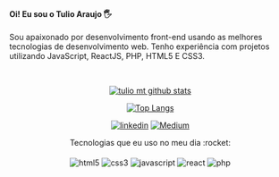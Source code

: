 #### Oi! Eu sou o Tulio Araujo 🖐️
Sou apaixonado por desenvolvimento front-end usando as melhores tecnologias de desenvolvimento web. Tenho experiência com projetos utilizando JavaScript, ReactJS, PHP, HTML5 E CSS3. 

<br/>

<div align="center" >
  
[![tulio mt github stats](https://github-readme-stats.vercel.app/api?username=tuliomt&show_icons=true&theme=radical&bg_color=30,0d0d0d,191919&title_color=fff&text_color=fff&icon_color=79ff97)](https://github.com/anuraghazra/github-readme-stats)
  
[![Top Langs](https://github-readme-stats.vercel.app/api/top-langs/?username=tuliomt&layout=compact&theme=radical&bg_color=30,0d0d0d,191919&title_color=fff&text_color=fff&icon_color=79ff97)](https://github.com/anuraghazra/github-readme-stats)
</div>

<div align="center" >

[![linkedin](https://img.shields.io/badge/LinkedIn-0077B5?style=for-the-badge&logo=linkedin&logoColor=white)](https://www.linkedin.com/in/tulio-araujo-santos-de-oliveira-7ba07a117/)
[![Medium](https://img.shields.io/badge/Medium-12100E?style=for-the-badge&logo=medium&logoColor=white)](https://medium.com/@Tulio.Araujoo)

</div>
  
<div align="center" >
Tecnologias que eu uso no meu dia :rocket:


<div align="center" style="display: inline_block"><br/>
<img align="center" alt="html5" src="https://img.shields.io/badge/HTML5-E34F26?style=for-the-badge&logo=html5&logoColor=white" />
  <img align="center" alt="css3" src="https://img.shields.io/badge/CSS3-1572B6?style=for-the-badge&logo=css3&logoColor=white" />
  <img align="center" alt="javascript" src="https://img.shields.io/badge/JavaScript-F7DF1E?style=for-the-badge&logo=javascript&logoColor=black" />
  <img align="center" alt="react" src="https://img.shields.io/badge/React-20232A?style=for-the-badge&logo=react&logoColor=61DAFB" />
  <img align="center" alt="php" src="https://img.shields.io/badge/PHP-777BB4?style=for-the-badge&logo=php&logoColor=white" />
</div><br/>








